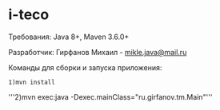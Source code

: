 # i-teco

Требования: Java 8+, Maven 3.6.0+

Разработчик: Гирфанов Михаил - mikle.java@mail.ru

Команды для сборки и запуска приложения:

```1)mvn install```

'''2)mvn exec:java -Dexec.mainClass="ru.girfanov.tm.Main"'''

